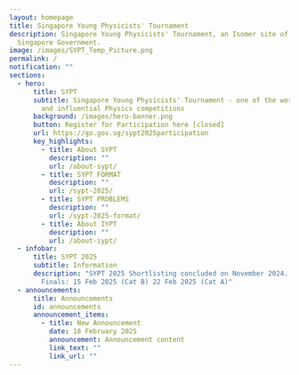 ```yaml
---
layout: homepage
title: Singapore Young Physicists' Tournament
description: Singapore Young Physicists' Tournament, an Isomer site of the
  Singapore Government.
image: /images/SYPT_Temp_Picture.png
permalink: /
notification: ""
sections:
  - hero:
      title: SYPT
      subtitle: Singapore Young Physicists' Tournament - one of the world's foremost
        and influential Physics competitions
      background: /images/hero-banner.png
      button: Register for Participation here [closed]
      url: https://go.gov.sg/sypt2025participation
      key_highlights:
        - title: About SYPT
          description: ""
          url: /about-sypt/
        - title: SYPT FORMAT
          description: ""
          url: /sypt-2025/
        - title: SYPT PROBLEMS
          description: ""
          url: /sypt-2025-format/
        - title: About IYPT
          description: ""
          url: /about-iypt/
  - infobar:
      title: SYPT 2025
      subtitle: Information
      description: "SYPT 2025 Shortlisting concluded on November 2024.  SYPT 2025
        Finals: 15 Feb 2025 (Cat B) 22 Feb 2025 (Cat A)"
  - announcements:
      title: Announcements
      id: announcements
      announcement_items:
        - title: New Announcement
          date: 18 February 2025
          announcement: Announcement content
          link_text: ""
          link_url: ""
---
```

